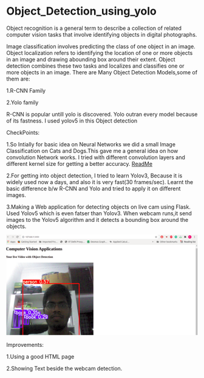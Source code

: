 # Object_Detection_using_yolo
Object recognition is a general term to describe a collection of related computer vision tasks that involve identifying objects in digital photographs.

Image classification involves predicting the class of one object in an image. 
Object localization refers to identifying the location of one or more objects in an image and drawing abounding box around their extent. Object detection combines these two tasks and localizes and classifies one or more objects in an image.
There are Many Object Detection Models,some of them are:

1.R-CNN Family

2.Yolo family

R-CNN is popular untill yolo is discovered.
Yolo outran every model because of its fastness.
I used yolov5 in this Object detection 

CheckPoints:

1.So Intially for basic idea on Neural Networks we did a small Image Classification on Cats and Dogs.This gave me a general idea on how convolution Network works. I tried with different convolution layers and different kernel size for getting a better accuracy. [ReadMe](https://github.com/sravanv-git/Computer_Vision_Based_Web_App/tree/main/DogvsCat_pred-main#readme)

2.For getting into object detection, I tried to learn Yolov3, Because it is widely used now a days, and also it is very fast(30 frames/sec). Learnt the basic difference b/w R-CNN and Yolo and tried to apply it on different images.

3.Making a Web application for detecting objects on live cam using Flask. Used Yolov5 which is even fatser than Yolov3.  When webcam runs,it send images to the Yolov5 algorithm and it detects a bounding box around the objects. 


![Sample Image showing how does Web App work](https://github.com/sravanv-git/Computer_Vision_Based_Web_App/blob/main/images/img1.png)

Improvements:

1.Using a good HTML page 

2.Showing Text beside the webcam detection.

